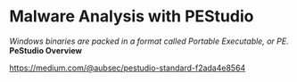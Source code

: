 # Malware Analysis with PEStudio
_Windows binaries are packed in a format called Portable Executable, or PE._
**PeStudio Overview**


https://medium.com/@aubsec/pestudio-standard-f2ada4e8564
